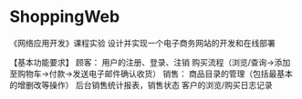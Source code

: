 # ShoppingWeb

《网络应用开发》课程实验
设计并实现一个电子商务网站的开发和在线部署

【基本功能要求】
顾客：
用户的注册、登录、注销
购买流程（浏览/查询->添加至购物车->付款->发送电子邮件确认收货）
销售：
商品目录的管理（包括最基本的增删改等操作）
后台销售统计报表，销售状态
客户的浏览/购买日志记录
